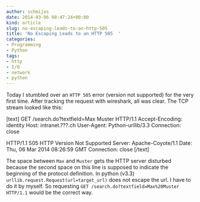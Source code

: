 ```yaml
---
author: schmijos
date: 2014-03-06 08:47:24+00:00
kind: article
slug: no-escaping-leads-to-an-http-505
title: 'No Escaping Leads to an HTTP 505  '
categories:
- Programming
- Python
tags:
- http
- I/O
- network
- python
---
```


Today I stumbled over an `HTTP 505` error (version not supported) for the very first time. After tracking the request with wireshark, all was clear. The TCP stream looked like this:

[text]
GET /search.do?textfield=Max Muster HTTP/1.1
Accept-Encoding: identity
Host: intranet.???.ch
User-Agent: Python-urllib/3.3
Connection: close

HTTP/1.1 505 HTTP Version Not Supported
Server: Apache-Coyote/1.1
Date: Thu, 06 Mar 2014 08:26:59 GMT
Connection: close
[/text]

The space between `Max` and `Muster` gets the HTTP server disturbed because the second space on this line is supposed to indicate the beginning of the protocol definition. In python (v3.3) `urllib.request.Request(url=target_url)` does not escape the url. I have to do it by myself. So requesting `GET /search.do?textfield=Max%20Muster HTTP/1.1` would be the correct way.
